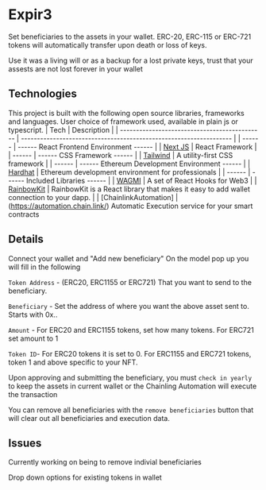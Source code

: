 # Expir3

Set beneficiaries to the assets in your wallet.  ERC-20, ERC-115 or ERC-721 tokens will automatically transfer upon death or loss of keys.

Use it was a living will or as a backup for a lost private keys, trust that your assests are not lost forever in your wallet


## Technologies

This project is built with the following open source libraries, frameworks and languages. User choice of framework used, available in plain js or typescript.
| Tech | Description |
| --------------------------------------------- | ------------------------------------------------------------------ |
| ------ | ------ React Frontend Environment ------ |
| [Next JS](https://nextjs.org/) | React Framework |
| ------ | ------ CSS Framework ------ |
| [Tailwind](https://tailwindcss.com/) | A utility-first CSS framework |
| ------ | ------ Ethereum Development Environment ------ |
| [Hardhat](https://hardhat.org/) | Ethereum development environment for professionals |
| ------ | ------ Included Libraries ------ |
| [WAGMI](https://wagmi.sh/) | A set of React Hooks for Web3 |
| [RainbowKit](https://www.rainbowkit.com/docs/introduction) | RainbowKit is a React library that makes it easy to add wallet connection to your dapp. |
| [ChainlinkAutomation] |(https://automation.chain.link/) Automatic Execution service for your smart contracts


## Details

Connect your wallet and "Add new beneficiary"
On the model pop up you will fill in the following

`Token Address` - (ERC20, ERC1155 or ERC721) That you want to send to the beneficiary.

`Beneficiary` - Set the address of where you want the above asset sent to.  Starts with 0x..

`Amount` - For ERC20 and ERC1155 tokens, set how many tokens.  For ERC721 set amount to 1

`Token ID`- For ERC20 tokens it is set to 0.  For ERC1155 and ERC721 tokens, token 1 and above specific to your NFT. 


Upon approving and submitting the beneficiary, you must `check in yearly` to keep the assets in current wallet or the Chainling Automation will execute the transaction

You can remove all beneficiaries with the `remove beneficiaries` button that will clear out all beneficiaries and execution data.


## Issues

Currently working on being to remove indivial beneficiaries

Drop down options for existing tokens in wallet

